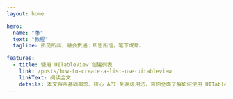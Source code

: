 ```yaml
---
layout: home

hero:
  name: "📚"
  text: "教程"
  tagline: 所见所闻，融会贯通；所思所悟，笔下成章。

features:
  - title: 使用 UITableView 创建列表
    link: /posts/how-to-create-a-list-use-uitableview
    linkText: 阅读全文
    details: 本文将从基础概念、核心 API 到高级用法，带你全面了解如何使用 UITableView 创建高效、灵活的列表。
---
```

